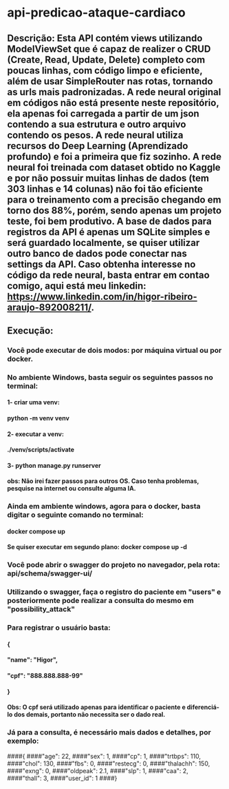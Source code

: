 ﻿# api-predicao-ataque-cardiaco

## Descrição: Esta API contém views utilizando ModelViewSet que é capaz de realizer o CRUD (Create, Read, Update, Delete) completo com poucas linhas, com código limpo e eficiente, além de usar SimpleRouter nas rotas, tornando as urls mais padronizadas. A rede neural original em códigos não está presente neste repositório, ela apenas foi carregada a partir de um json contendo a sua estrutura e outro arquivo contendo os pesos. A rede neural utiliza recursos do Deep Learning (Aprendizado profundo) e foi a primeira que fiz sozinho. A rede neural foi treinada com dataset obtido no Kaggle e por não possuir muitas linhas de dados (tem 303 linhas e 14 colunas) não foi tão eficiente para o treinamento com a precisão chegando em torno dos 88%, porém, sendo apenas um projeto teste, foi bem produtivo. A base de dados para registros da API é apenas um SQLite simples e será guardado localmente, se quiser utilizar outro banco de dados pode conectar nas settings da API. Caso obtenha interesse no código da rede neural, basta entrar em contao comigo, aqui está meu linkedin: https://www.linkedin.com/in/higor-ribeiro-araujo-892008211/.

## Execução:

### Você pode executar de dois modos: por máquina virtual ou por docker.
### No ambiente Windows, basta seguir os seguintes passos no terminal:
#### 1- criar uma venv:
#### python -m venv venv
#### 2- executar a venv:
#### ./venv/scripts/activate
#### 3- python manage.py runserver
#### obs: Não irei fazer passos para outros OS. Caso tenha problemas, pesquise na internet ou consulte alguma IA.
### Ainda em ambiente windows, agora para o docker, basta digitar o seguinte comando no terminal:
#### docker compose up
#### Se quiser executar em segundo plano: docker compose up -d

### Você pode abrir o swagger do projeto no navegador, pela rota: api/schema/swagger-ui/
### Utilizando o swagger, faça o registro do paciente em "users" e posteriormente pode realizar a consulta do mesmo em "possibility_attack"
### Para registrar o usuário basta:
#### {
  ####  "name": "Higor",
  ####  "cpf": "888.888.888-99"
#### }
#### Obs: O cpf será utilizado apenas para identificar o paciente e diferenciá-lo dos demais, portanto não necessita ser o dado real.
### Já para a consulta, é necessário mais dados e detalhes, por exemplo:
####{
  ####"age": 22,
  ####"sex": 1,
  ####"cp": 1,
  ####"trtbps": 110,
  ####"chol": 130,
  ####"fbs": 0,
  ####"restecg": 0,
  ####"thalachh": 150,
  ####"exng": 0,
  ####"oldpeak": 2.1,
  ####"slp": 1,
  ####"caa": 2,
  ####"thall": 3,
  ####"user_id": 1
####}
